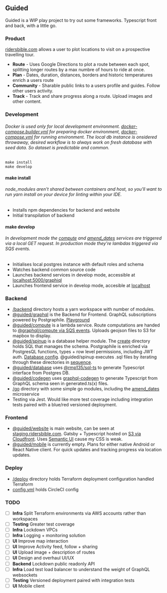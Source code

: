 ## Guided

Guided is a WIP play project to try out some frameworks. Typescript front and back, with a little go.

### Product

[ridersbible.com](https://staging.ridersbible.com) allows a user to plot locations to visit on a prospective travelling tour. 
- **Route** - Uses Google Directions to plot a route between each spot, splitting longer routes by a max numbre of hours to ride at once. 
- **Plan** - Dates, duration, distances, borders and historic temperatures enrich a users route
- **Community** - Sharable public links to a users profile and guides. Follow other users activity. 
- **Track** - Track and share progress along a route. Upload images and other content. 

### Development

###### Docker is used only for local development environment. [docker-compose.builder.yml](/docker-compose.builder.yml) for preparing docker environment, [docker-compose.yml](/docker-compose.yml) for running environment. The local db instance is onsidered throwaway, desired workflow is to always work on fresh database with seed data. So dataset is predictable and common.  

```
make install
make develop
```

#### make install
###### node_modules aren't shared between containers and host, so you'll want to run yarn install on your device for linting within your IDE. 
- Installs npm dependencies for backend and website
- Initial transpilation of backend

#### make develop
###### In development mode the [compute](/backend/element/compute) and [amend_dates](/go/amend_dates) services are triggered via a local GET request. In production mode they're lambdas triggered via SQS events. 
- Initialises local postgres instance with default roles and schema
- Watches backend common source code
- Launches backend services in develop mode, accessible at [localhost:5000/graphiql](localhost:5000/graphiql)
- Launches frontend service in develop mode, accesible at [localhost](https://localhost:80)

### Backend

- [/backend](backend) directory hosts a yarn workspace with number of modules. 
- [@guided/graphql](backend/elements/graphql) is the Backend for Frontend. GraphQL subscriptions powered by Postgraphile. [Playground](https://staging-api.ridersbible.com/graphiql)
- [@guided/compute](backend/elements/compute) is a lambda service. Route computations are handed to [@graphql/compute via SQS events](deploy/config.compute.tf). Uploads geojson files to S3 for mapbox to display. 
- [@guided/spinup](backend/tools/spinup) is a database helper module. The [create](backend/tools/spinup/src/create) directory holds SQL that manages the schema. Postgraphile is enriched via PostgresQL functions, types + row level permissions, including JWT auth. [Database config](deploy/config.database.tf). @guided/spinup executes .sql files by iterating through these directories in [sequence](backend/tools/spinup/src/sequence.ts). 
- [@guided/database](backend/tools/database) uses [@rmp135/sql-ts](https://www.npmjs.com/package/@rmp135/sql-ts) to generate Typescript interface from Postgres DB. 
- [@guided/codegen](backend/tools/codegen) uses [graphql-codegen](https://www.npmjs.com/package/@rmp135/sql-ts) to generate Typescript from GraphQL schema seen in generated.ts(x) files. 
- [/go](go) directory with some simple go modules, including the [amend_dates](/go/amend_dates) microservice 
- Testing via Jest. Would like more test coverage including integration tests paired with a blue/red versioned deployment. 


### Frontend

- [@guided/website](frontend/website) is main website, can be seen at [staging.ridersbible.com](https://staging.ridersbible.com). Gatsby + Typescript hosted on [S3 via Cloudfront](deploy/config.site.tf). Uses [Semantic UI](https://semantic-ui.com/) cause my CSS is weak. 
- [@guided/mobile](frontend/mobile) is currently empty. Plans for either native Android or React Native client. For quick updates and tracking progress via location updates.


### Deploy

- [/deploy](/deploy) directory holds Terraform deployment configuration handled Terraform
- [config.yml](./.circleci/config.yml) holds CircleCI config


### TODO

- [ ] **Infra** Split Terraform environments via AWS accounts rather than workspaces
- [ ] **Testing** Greater test coverage
- [ ] **Infra** Lockdown VPCs
- [ ] **Infra** Logging + monitoring solution
- [ ] **UI** Improve map interaction
- [ ] **UI** Improve Activity feed, follow + sharing
- [ ] **UI** Upload image + description of routes
- [ ] **UI** Design and overhaul UI/UX
- [ ] **Backend** Lockdown public readonly API
- [ ] **Infra** Load test load balancer to understand the weight of GraphQL websockets
- [ ] **Testing** Versioned deployment paired with integration tests
- [ ] **UI** Mobile client 